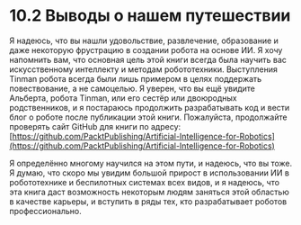 # 10.2 Выводы о нашем путешествии

Я надеюсь, что вы нашли удовольствие, развлечение, образование и даже некоторую фрустрацию в создании робота на основе ИИ. Я хочу напомнить вам, что основная цель этой книги всегда была научить вас искусственному интеллекту и методам робототехники. Выступления Tinman робота всегда были лишь примером в целях поддержать повествование, а не самоцелью. Я уверен, что вы ещё увидите Альберта, робота Tinman, или его сестёр или двоюродных родственников, и я постараюсь продолжить разрабатывать код и вести блог о роботе после публикации этой книги. Пожалуйста, продолжайте проверять сайт GitHub для книги по адресу: [https://github.com/PacktPublishing/Artificial-Intelligence-for-Robotics](https://github.com/PacktPublishing/Artificial-Intelligence-for-Robotics)

Я определённо многому научился на этом пути, и надеюсь, что вы тоже. Я думаю, что скоро мы увидим большой прирост в использовании ИИ в робототехнике и беспилотных системах всех видов, и я надеюсь, что эта книга даст возможность некоторым людям заняться этой областью в качестве карьеры, и вступить в ряды тех, кто разрабатывает роботов профессионально.



